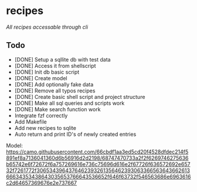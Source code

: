 # recipes
*All recipes accessable through cli*

## Todo
- [DONE] Setup a sqllite db with test data
- [DONE] Access it from shellscript
- [DONE] Init db basic script
- [DONE] Create model
- [DONE] Add optionally fake data
- [DONE] Remove all typos recipes
- [DONE] Create basic shell script and project structure
- [DONE] Make all sql queries and scripts work
- [DONE] Make search function work
- Integrate fzf correctly
- Add Makefile
- Add new recipes to sqlite
- Auto return and print ID's of newly created entries

Model: https://camo.githubusercontent.com/66cbdf1aa3ed5cd20f4528dfdec214f5891ef8a7136041360d6b56916d2d2198/68747470733a2f2f6269746275636b65742e6f72672f6a757269616e736c75696d616e2f67726f636572692e65732f7261772f306534396437646239326135646239306336656364366261366634353438643035653766643536652f646f63732f546563686e6963616c2d64657369676e2e737667